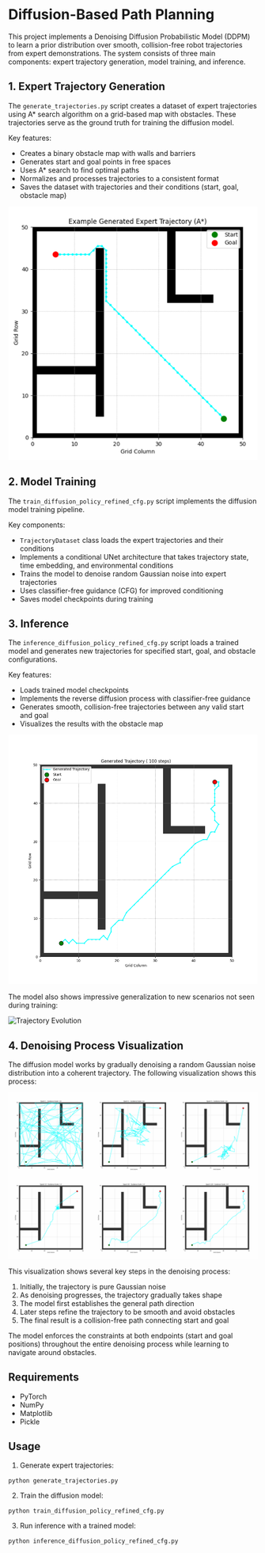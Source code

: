# Diffusion-Based Path Planning

This project implements a Denoising Diffusion Probabilistic Model (DDPM) to learn a prior distribution over smooth, collision-free robot trajectories from expert demonstrations. The system consists of three main components: expert trajectory generation, model training, and inference.

## 1. Expert Trajectory Generation

The `generate_trajectories.py` script creates a dataset of expert trajectories using A* search algorithm on a grid-based map with obstacles. These trajectories serve as the ground truth for training the diffusion model.

Key features:
- Creates a binary obstacle map with walls and barriers
- Generates start and goal points in free spaces
- Uses A* search to find optimal paths
- Normalizes and processes trajectories to a consistent format
- Saves the dataset with trajectories and their conditions (start, goal, obstacle map)

![Expert Trajectory Example](figures/expert_trajectory.png)

## 2. Model Training

The `train_diffusion_policy_refined_cfg.py` script implements the diffusion model training pipeline. 

Key components:
- `TrajectoryDataset` class loads the expert trajectories and their conditions
- Implements a conditional UNet architecture that takes trajectory state, time embedding, and environmental conditions
- Trains the model to denoise random Gaussian noise into expert trajectories
- Uses classifier-free guidance (CFG) for improved conditioning
- Saves model checkpoints during training

## 3. Inference

The `inference_diffusion_policy_refined_cfg.py` script loads a trained model and generates new trajectories for specified start, goal, and obstacle configurations.

Key features:
- Loads trained model checkpoints
- Implements the reverse diffusion process with classifier-free guidance
- Generates smooth, collision-free trajectories between any valid start and goal
- Visualizes the results with the obstacle map

![Best Generated Trajectory](figures/best_generated_trajectory.png)

The model also shows impressive generalization to new scenarios not seen during training:

![Trajectory Evolution](figures/trajectory_evolution_Best.png)

## 4. Denoising Process Visualization

The diffusion model works by gradually denoising a random Gaussian noise distribution into a coherent trajectory. The following visualization shows this process:

![Denoising Process](figures/combined_final_selected_frames.png)

This visualization shows several key steps in the denoising process:
1. Initially, the trajectory is pure Gaussian noise
2. As denoising progresses, the trajectory gradually takes shape
3. The model first establishes the general path direction
4. Later steps refine the trajectory to be smooth and avoid obstacles
5. The final result is a collision-free path connecting start and goal

The model enforces the constraints at both endpoints (start and goal positions) throughout the entire denoising process while learning to navigate around obstacles.

## Requirements
- PyTorch
- NumPy
- Matplotlib
- Pickle

## Usage

1. Generate expert trajectories:
```
python generate_trajectories.py
```

2. Train the diffusion model:
```
python train_diffusion_policy_refined_cfg.py
```

3. Run inference with a trained model:
```
python inference_diffusion_policy_refined_cfg.py
```